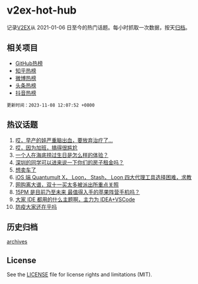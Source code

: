 # v2ex-hot-hub

 记录[V2EX](https://www.v2ex.com/)从 2021-01-06 日至今的热门话题。每小时抓取一次数据，按天[归档](archives)。
 
 ## 相关项目

- [GitHub热榜](https://github.com/snaildev/github-hot-hub)
- [知乎热榜](https://github.com/snaildev/zhihu-hot-hub)
- [微博热榜](https://github.com/snaildev/weibo-hot-hub)
- [头条热榜](https://github.com/snaildev/toutiao-hot-hub)
- [抖音热榜](https://github.com/snaildev/douyin-hot-hub)


 `更新时间：2023-11-08 12:07:52 +0800`

## 热议话题

1. [哎，早产的娃严重脑出血，要放弃治疗了...](https://www.v2ex.com/t/989504)
1. [哎，因为加班，搞得很尴尬](https://www.v2ex.com/t/989457)
1. [一个人在海底捞过生日是怎么样的体验？](https://www.v2ex.com/t/989704)
1. [深圳的同学可以进来说一下你们的房子租金吗？](https://www.v2ex.com/t/989518)
1. [想卖车了](https://www.v2ex.com/t/989515)
1. [iOS 端 Quantumult X， Loon， Stash， Loon 四大代理工具选择困难，求教](https://www.v2ex.com/t/989650)
1. [网购离大谱，双十一买太多被派出所重点关照](https://www.v2ex.com/t/989570)
1. [15PM 是目前乃至未来 最值得入手的苹果阵营手机吗？](https://www.v2ex.com/t/989466)
1. [大家 IDE 都用的什么主题啊，主力为 IDEA+VSCode](https://www.v2ex.com/t/989502)
1. [防疫大家还在乎吗](https://www.v2ex.com/t/989789)

## 历史归档

[archives](archives)

## License

See the [LICENSE](LICENSE) file for license rights and limitations (MIT).
